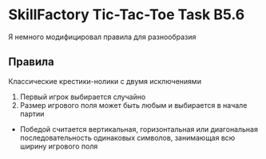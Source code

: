 # SkillFactory Tic-Tac-Toe Task B5.6
Я немного модифицировал правила для разнообразия

## Правила
Классические крестики-нолики с двумя исключениями
1. Первый игрок выбирается случайно
2. Размер игрового поля может быть любым и выбирается в начале партии
  * Победой считается вертикальная, горизонтальная или диагональная последовательность одинаковых символов, занимающая всю ширину игрового поля
